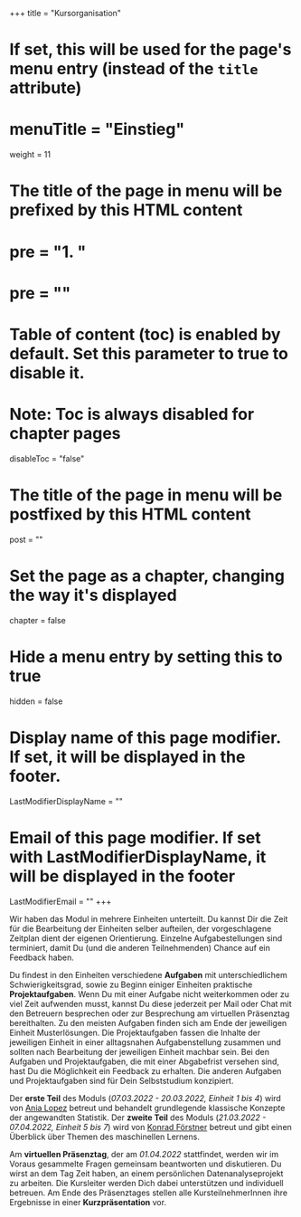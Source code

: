 +++
title = "Kursorganisation"
# If set, this will be used for the page's menu entry (instead of the `title` attribute)
# menuTitle = "Einstieg"
weight = 11
# The title of the page in menu will be prefixed by this HTML content
# pre = "<b>1. </b>"
# pre = "<i class='fab fa-github'></i>"
# Table of content (toc) is enabled by default. Set this parameter to true to disable it.
# Note: Toc is always disabled for chapter pages
disableToc = "false"
# The title of the page in menu will be postfixed by this HTML content
post = ""
# Set the page as a chapter, changing the way it's displayed
chapter = false
# Hide a menu entry by setting this to true
hidden = false
# Display name of this page modifier. If set, it will be displayed in the footer.
LastModifierDisplayName = ""
# Email of this page modifier. If set with LastModifierDisplayName, it will be displayed in the footer
LastModifierEmail = ""
+++

Wir haben das Modul in mehrere Einheiten unterteilt. Du kannst Dir die Zeit für die Bearbeitung der Einheiten selber aufteilen, der vorgeschlagene Zeitplan dient der eigenen Orientierung. Einzelne Aufgabestellungen sind terminiert, damit Du (und die anderen Teilnehmenden) Chance auf ein Feedback haben.

Du findest in den Einheiten verschiedene **Aufgaben** mit unterschiedlichem Schwierigkeitsgrad, sowie zu Beginn einiger Einheiten praktische **Projektaufgaben**. 
Wenn Du mit einer Aufgabe nicht weiterkommen oder zu viel Zeit aufwenden musst, kannst Du diese jederzeit per Mail oder Chat mit den Betreuern besprechen oder zur Besprechung am virtuellen Präsenztag bereithalten. Zu den meisten Aufgaben finden sich am Ende der jeweiligen Einheit Musterlösungen. Die Projektaufgaben fassen die Inhalte der jeweiligen Einheit in einer alltagsnahen Aufgabenstellung zusammen und sollten nach Bearbeitung der jeweiligen Einheit machbar sein. Bei den Aufgaben und Projektaufgaben, die mit einer Abgabefrist versehen sind, hast Du die Möglichkeit ein Feedback zu erhalten. Die anderen Aufgaben und Projektaufgaben sind für Dein Selbststudium konzipiert. 

<!--


Die Projektaufgaben sollten in Form von [Jupyter Notebooks](https://jupyter.org/) bearbeitet und aufbereitet werden. Diese werden am virtuellen Präsenztag besprochen.  

-->
Der **erste Teil** des Moduls (*07.03.2022 - 20.03.2022, Einheit 1 bis 4*) wird von [Ania Lopez](mailto:ania.lopez@hhu.de) betreut und behandelt grundlegende klassische Konzepte der angewandten Statistik. Der **zweite Teil** des Moduls (*21.03.2022 - 07.04.2022, Einheit 5 bis 7*) wird von [Konrad Förstner](mailto:foerstner@zbmed.de) betreut und gibt einen Überblick über Themen des maschinellen Lernens.

Am **virtuellen Präsenztag**, der am *01.04.2022* stattfindet, werden wir im Voraus gesammelte Fragen gemeinsam beantworten und diskutieren. Du wirst an dem Tag Zeit haben, an einem persönlichen Datenanalyseprojekt zu arbeiten. Die Kursleiter werden Dich dabei unterstützen und individuell betreuen. Am Ende des Präsenztages stellen alle KursteilnehmerInnen ihre Ergebnisse in einer **Kurzpräsentation** vor.
